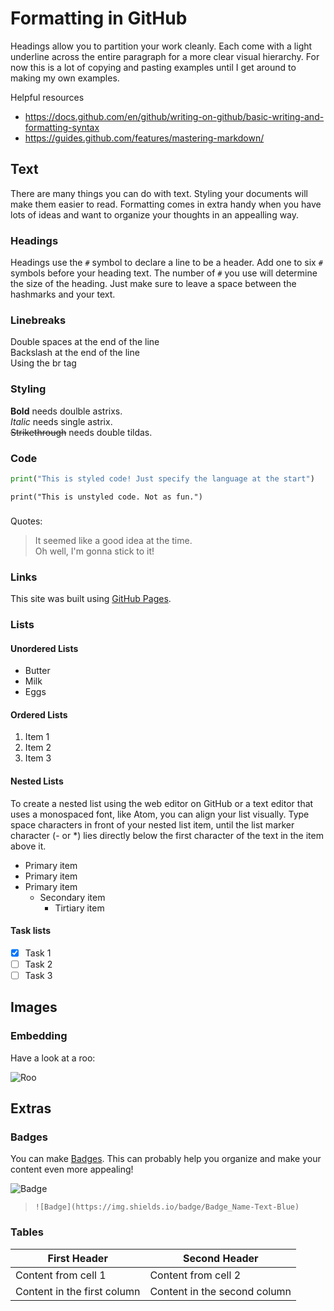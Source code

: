 # Formatting in GitHub
Headings allow you to partition your work cleanly. Each come with a light underline across the entire paragraph for a more clear visual hierarchy. For now this is a lot of copying and pasting examples until I get around to making my own examples.

Helpful resources
 - https://docs.github.com/en/github/writing-on-github/basic-writing-and-formatting-syntax
 - https://guides.github.com/features/mastering-markdown/

## Text
There are many things you can do with text. Styling your documents will make them easier to read. Formatting comes in extra handy when you have lots of ideas and want to organize your thoughts in an appealling way.

### Headings
Headings use the `#` symbol to declare a line to be a header. Add one to six `#` symbols before your heading text. The number of `#` you use will determine the size of the heading. Just make sure to leave a space between the hashmarks and your text.

### Linebreaks
Double spaces at the end of the line  
Backslash at the end of the line\
Using the br tag</br>


### Styling
**Bold** needs doulble astrixs.  
*Italic* needs single astrix.  
~~Strikethrough~~ needs double tildas.  

### Code

``` python
print("This is styled code! Just specify the language at the start")
```

```
print("This is unstyled code. Not as fun.")
```

###
Quotes:
> It seemed like a good idea at the time.  
> Oh well, I'm gonna stick to it!

### Links
This site was built using [GitHub Pages](https://pages.github.com/).

### Lists

#### Unordered Lists
- Butter
- Milk
- Eggs

#### Ordered Lists
1. Item 1
2. Item 2
3. Item 3

#### Nested Lists
To create a nested list using the web editor on GitHub or a text editor that uses a monospaced font, like Atom, you can align your list visually. Type space characters in front of your nested list item, until the list marker character (- or *) lies directly below the first character of the text in the item above it.
- Primary item
- Primary item
- Primary item
  - Secondary item
    - Tirtiary item
   
#### Task lists
- [x] Task 1
- [ ] Task 2
- [ ] Task 3

## Images

### Embedding
Have a look at a roo:

![Roo](https://www.2gb.com/wp-content/uploads/sites/2/2018/01/Kangaroo-kull.jpg?resize=600%2C400)

## Extras

### Badges
You can make [Badges](https://shields.io/#your-badge). This can probably help you organize and make your content even more appealing!

![Badge](https://img.shields.io/badge/Badge_Name-Text-Blue)
 > `![Badge](https://img.shields.io/badge/Badge_Name-Text-Blue)`
 
 ### Tables
 First Header | Second Header
------------ | -------------
Content from cell 1 | Content from cell 2
Content in the first column | Content in the second column
